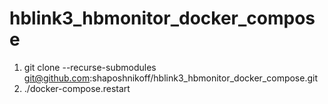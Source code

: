 # hblink3_hbmonitor_docker_compose

1. git clone --recurse-submodules git@github.com:shaposhnikoff/hblink3_hbmonitor_docker_compose.git
2. ./docker-compose.restart

